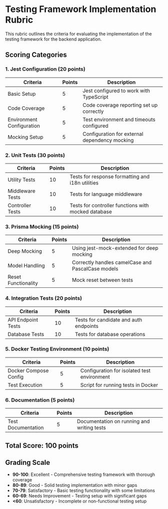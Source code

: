 # Testing Framework Implementation Rubric

This rubric outlines the criteria for evaluating the implementation of the testing framework for the backend application.

## Scoring Categories

### 1. Jest Configuration (20 points)

| Criteria | Points | Description |
|----------|--------|-------------|
| Basic Setup | 5 | Jest configured to work with TypeScript |
| Code Coverage | 5 | Code coverage reporting set up correctly |
| Environment Configuration | 5 | Test environment and timeouts configured |
| Mocking Setup | 5 | Configuration for external dependency mocking |

### 2. Unit Tests (30 points)

| Criteria | Points | Description |
|----------|--------|-------------|
| Utility Tests | 10 | Tests for response formatting and i18n utilities |
| Middleware Tests | 10 | Tests for language middleware |
| Controller Tests | 10 | Tests for controller functions with mocked database |

### 3. Prisma Mocking (15 points)

| Criteria | Points | Description |
|----------|--------|-------------|
| Deep Mocking | 5 | Using jest-mock-extended for deep mocking |
| Model Handling | 5 | Correctly handles camelCase and PascalCase models |
| Reset Functionality | 5 | Mock reset between tests |

### 4. Integration Tests (20 points)

| Criteria | Points | Description |
|----------|--------|-------------|
| API Endpoint Tests | 10 | Tests for candidate and auth endpoints |
| Database Tests | 10 | Tests for database operations |

### 5. Docker Testing Environment (10 points)

| Criteria | Points | Description |
|----------|--------|-------------|
| Docker Compose Config | 5 | Configuration for isolated test environment |
| Test Execution | 5 | Script for running tests in Docker |

### 6. Documentation (5 points)

| Criteria | Points | Description |
|----------|--------|-------------|
| Test Documentation | 5 | Documentation on running and writing tests |

## Total Score: 100 points

## Grading Scale

- **90-100**: Excellent - Comprehensive testing framework with thorough coverage
- **80-89**: Good - Solid testing implementation with minor gaps
- **70-79**: Satisfactory - Basic testing functionality with some limitations
- **60-69**: Needs Improvement - Testing setup with significant gaps
- **<60**: Unsatisfactory - Incomplete or non-functional testing setup
